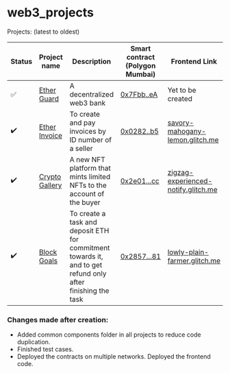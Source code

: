 # web3_projects

Projects:  (latest to oldest)

Status | Project name | Description | Smart contract (Polygon Mumbai) | Frontend Link
--- | --- | --- | --- | ---
:white_check_mark: | [Ether Guard](./ether-guard/) | A decentralized web3 bank | [0x7Fbb..eA](https://mumbai.polygonscan.com/address/0x7Fbb4844DEfd9D39b576C8EC8bb4694AA1d498eA) | Yet to be created
:heavy_check_mark: | [Ether Invoice](./ether-invoice/) | To create and pay invoices by ID number of a seller | [0x0282..b5](https://mumbai.polygonscan.com/address/0x02821ab824b78140021c03880245c1c0be06aeb5) | [savory-mahogany-lemon.glitch.me](https://savory-mahogany-lemon.glitch.me/)
:heavy_check_mark: | [Crypto Gallery](./crypto-gallery/) | A new NFT platform that mints limited NFTs to the account of the buyer | [0x2e01...cc](https://mumbai.polygonscan.com/address/0x2e016a9a230e9255faea52b617feb23bf59203cc) | [zigzag-experienced-notify.glitch.me](https://zigzag-experienced-notify.glitch.me/)
:heavy_check_mark: | [Block Goals](./block-goals/) | To create a task and deposit ETH for commitment towards it, and to get refund only after finishing the task | [0x2857...81](https://mumbai.polygonscan.com/address/0x2857c840096F63c5Ab0C8eF6733C92668f314481) | [lowly-plain-farmer.glitch.me](https://lowly-plain-farmer.glitch.me/)


### Changes made after creation:

- Added common components folder in all projects to reduce code duplication.
- Finished test cases.
- Deployed the contracts on multiple networks. Deployed the frontend code.


